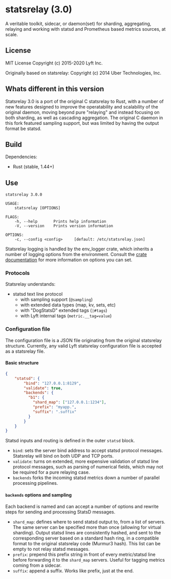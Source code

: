 # statsrelay (3.0)
A veritable toolkit, sidecar, or daemon(set) for sharding, aggregating, relaying
and working with statsd and Prometheus based metrics sources, at scale.

## License
MIT License
Copyright (c) 2015-2020 Lyft Inc.

Originally based on statsrelay:
Copyright (c) 2014 Uber Technologies, Inc.

## Whats different in this version

Statsrelay 3.0 is a port of the original C statsrelay to Rust, with a number of
new features designed to improve the operatability and scalability of the
original daemon, moving beyond pure "relaying" and instead focusing on both
sharding, as well as cascading aggregation. The original C daemon in this fork
featured sampling support, but was limited by having the output format be
statsd.

## Build

Dependencies:
- Rust (stable, 1.44+)

## Use

```
statsrelay 3.0.0

USAGE:
    statsrelay [OPTIONS]

FLAGS:
    -h, --help       Prints help information
    -V, --version    Prints version information

OPTIONS:
    -c, --config <config>     [default: /etc/statsrelay.json]
```

Statsrelay logging is handled by the env_logger crate, which inherits a number of
logging options from the environment. Consult the [crate
documentation](https://docs.rs/env_logger/0.8.1/env_logger/#enabling-logging)
for more information on options you can set.

### Protocols

Statsrelay understands:

- statsd text line protocol
  - with sampling support (`@sampling`)
  - with extended data types (map, kv, sets, etc)
  - with "DogStatsD" extended tags (`|#tags`)
  - with Lyft internal tags (`metric.__tag=value`)

### Configuration file

The configuration file is a JSON file originating from the original statsrelay
structure. Currently, any valid Lyft statsrelay configuration file is accepted
as a statsrelay file.

#### Basic structure

```json
{
    "statsd": {
        "bind": "127.0.0.1:8129",
        "validate": true,
        "backends": {
          "b1": {
            "shard_map": ["127.0.0.1:1234"],
            "prefix": "myapp.",
            "suffix": ".suffix"
          }
        }
    }
}
```

Statsd inputs and routing is defined in the outer `statsd` block.

- `bind`: sets the server bind address to accept statsd protocol messages.
  Statsrelay will bind on both UDP and TCP ports.
- `validate`: turns on extended, more expensive validation of statsd line
  protocol messages, such as parsing of numerical fields, which may not be
  required for a pure relaying case.
- `backends` forks the incoming statsd metrics down a number of parallel
  processing pipelines.

#### `backends` options and sampling

Each backend is named and can accept a number of options and rewrite steps for
sending and processing StatsD messages.

- `shard_map`: defines where to send statsd output to, from a list of servers.
  The same server can be specified more than once (allowing for virtual
  sharding). Output statsd lines are consistently hashed, and sent to the
  corresponding server based on a standard hash ring, in a compatible format to
  the original statsrelay code (Murmur3 hash). This list can be empty to not
  relay statsd messages.
- `prefix`: prepend this prefix string in front of every metric/statsd line before
  forwarding it to the `shard_map` servers. Useful for tagging metrics coming
  from a sidecar.
- `suffix`: append a suffix. Works like prefix, just at the end.

